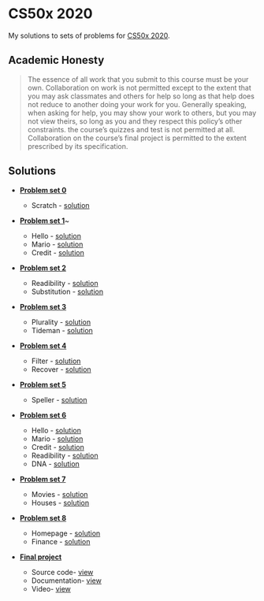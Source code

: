 # CS50x 2020
My solutions to sets of problems for <a target="_blank" href="https://cs50.harvard.edu/x/2020/">CS50x 2020</a>.

## Academic Honesty
> The essence of all work that you submit to this course must be your own.
Collaboration on work is not permitted except to the extent that you may ask
classmates and others for help so long as that help does not reduce to another
doing your work for you. Generally speaking, when asking for help, you may show
your work to others, but you may not view theirs, so long as you and they respect
this policy’s other constraints. the course’s quizzes and test is not permitted
at all. Collaboration on the course’s final project is permitted to the extent
prescribed by its specification.

## Solutions

 - **<a target="_blank" href="https://cs50.harvard.edu/x/2020/psets/0/">Problem set 0</a>**
    - Scratch - <a target="_blank" href="https://github.com/chutommy/cs50x2020/tree/master/pset0/hello">solution</a>

  - **<a target="_blank" href="https://cs50.harvard.edu/x/2020/psets/1/">Problem set 1</a>**~
    - Hello - <a target="_blank" href="https://github.com/chutommy/cs50x2020/tree/master/pset1/hello">solution</a>
    - Mario - <a target="_blank" href="https://github.com/chutommy/cs50x2020/tree/master/pset1/mario">solution</a>
    - Credit - <a target="_blank" href="https://github.com/chutommy/cs50x2020/tree/master/pset1/credit">solution</a>
    
  - **<a target="_blank" href="https://cs50.harvard.edu/x/2020/psets/2/">Problem set 2</a>**
    - Readibility - <a target="_blank" href="https://github.com/chutommy/cs50x2020/tree/master/pset2/readability">solution</a>
    - Substitution - <a target="_blank" href="https://github.com/chutommy/cs50x2020/tree/master/pset2/substitution">solution</a>

  - **<a target="_blank" href="https://cs50.harvard.edu/x/2020/psets/3/">Problem set 3</a>**
    - Plurality - <a target="_blank" href="https://github.com/chutommy/cs50x2020/tree/master/pset3/plurality">solution</a>
    - Tideman - <a target="_blank" href="https://github.com/chutommy/cs50x2020/tree/master/pset3/tideman">solution</a>
  
  - **<a target="_blank" href="https://cs50.harvard.edu/x/2020/psets/4/">Problem set 4</a>**
    - Filter - <a target="_blank" href="https://github.com/chutommy/cs50x2020/tree/master/pset4/filter">solution</a>
    - Recover - <a target="_blank" href="https://github.com/chutommy/cs50x2020/tree/master/pset4/recover">solution</a>
    
  - **<a target="_blank" href="https://cs50.harvard.edu/x/2020/psets/5/">Problem set 5</a>**
    - Speller - <a target="_blank" href="https://github.com/chutommy/cs50x2020/tree/master/pset5/speller">solution</a>
    
  - **<a target="_blank" href="https://cs50.harvard.edu/x/2020/psets/6/">Problem set 6</a>**
    - Hello - <a target="_blank" href="https://github.com/chutommy/cs50x2020/tree/master/pset6/hello">solution</a>
    - Mario - <a target="_blank" href="https://github.com/chutommy/cs50x2020/tree/master/pset6/mario/more">solution</a>
    - Credit - <a target="_blank" href="https://github.com/chutommy/cs50x2020/tree/master/pset6/credit">solution</a>
    - Readibility - <a target="_blank" href="https://github.com/chutommy/cs50x2020/tree/master/pset6/readability">solution</a>
    - DNA - <a target="_blank" href="https://github.com/chutommy/cs50x2020/tree/master/pset6/dna">solution</a>
    
  - **<a target="_blank" href="https://cs50.harvard.edu/x/2020/psets/7/">Problem set 7</a>**
    - Movies - <a target="_blank" href="https://github.com/chutommy/cs50x2020/tree/master/pset7/movies">solution</a>
    - Houses - <a target="_blank" href="https://github.com/chutommy/cs50x2020/tree/master/pset7/houses">solution</a>
  
  - **<a target="_blank" href="https://cs50.harvard.edu/x/2020/tracks/">Problem set 8</a>**
    - Homepage - <a target="_blank" href="https://github.com/chutommy/cs50x2020/tree/master/pset8/homepage">solution</a>
    - Finance - <a target="_blank" href="https://github.com/chutommy/cs50x2020/tree/master/pset8/finance">solution</a>
  
  - **<a target="_blank" href="https://cs50.harvard.edu/x/2020/project/">Final project</a>**
    - Source code- <a target="_blank" href="https://github.com/chutommy/smart-passwd">view</a>
    - Documentation- <a target="_blank" href="https://github.com/chutommy/smart-passwd/blob/master/README.md">view</a>
    - Video- <a target="_blank" href="https://youtu.be/ojsYzzZG6rE">view</a>
